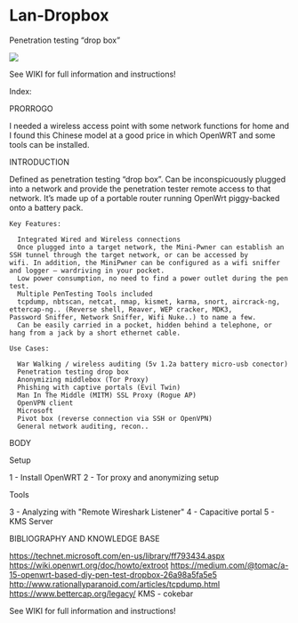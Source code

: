 # Lan-Dropbox

Penetration testing “drop box”

![](https://github.com/pollonegro/Lan-Dropbox/blob/master/img/1.png)

See WIKI for full information and instructions!

Index:

PRORROGO

  I needed a wireless access point with some network functions for home and I found this Chinese model at a good price in which OpenWRT   and some tools can be installed.


INTRODUCTION

  Defined as penetration testing “drop box”. Can be inconspicuously plugged into a network and provide the penetration tester remote       access to that network. It’s made up of a portable router running OpenWrt piggy-backed onto a battery pack.

    Key Features:
    
      Integrated Wired and Wireless connections
      Once plugged into a target network, the Mini-Pwner can establish an SSH tunnel through the target network, or can be accessed by         wifi. In addition, the MiniPwner can be configured as a wifi sniffer and logger – wardriving in your pocket.
      Low power consumption, no need to find a power outlet during the pen test.
      Multiple PenTesting Tools included
      tcpdump, nbtscan, netcat, nmap, kismet, karma, snort, aircrack-ng, ettercap-ng.. (Reverse shell, Reaver, WEP cracker, MDK3,             Password Sniffer, Network Sniffer, Wifi Nuke..) to name a few.
      Can be easily carried in a pocket, hidden behind a telephone, or hang from a jack by a short ethernet cable.

    Use Cases:
    
      War Walking / wireless auditing (5v 1.2a battery micro-usb conector)
      Penetration testing drop box
      Anonymizing middlebox (Tor Proxy)
      Phishing with captive portals (Evil Twin)
      Man In The Middle (MITM) SSL Proxy (Rogue AP)
      OpenVPN client
      Microsoft 
      Pivot box (reverse connection via SSH or OpenVPN)
      General network auditing, recon..


BODY

  Setup
  
  1 - Install OpenWRT
  2 - Tor proxy and anonymizing setup
  
  Tools
  
  3 - Analyzing with "Remote Wireshark Listener"
  4 - Capacitive portal
  5 - KMS Server


BIBLIOGRAPHY AND KNOWLEDGE BASE

  https://technet.microsoft.com/en-us/library/ff793434.aspx
  https://wiki.openwrt.org/doc/howto/extroot 
  https://medium.com/@tomac/a-15-openwrt-based-diy-pen-test-dropbox-26a98a5fa5e5             
  http://www.rationallyparanoid.com/articles/tcpdump.html 
  https://www.bettercap.org/legacy/ 
  KMS - cokebar


See WIKI for full information and instructions!
